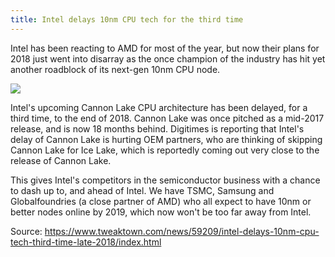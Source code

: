 ```yaml
---
title: Intel delays 10nm CPU tech for the third time 
---
```


Intel has been reacting to AMD for most of the year, but now their plans for 2018 just went into disarray as the once champion of the industry has hit yet another roadblock of its next-gen 10nm CPU node.

![](http://img1.tuicool.com/ANBRr2Y.jpg!web)

Intel's upcoming Cannon Lake CPU architecture has been delayed, for a third time, to the end of 2018. Cannon Lake was once pitched as a mid-2017 release, and is now 18 months behind. Digitimes is reporting that Intel's delay of Cannon Lake is hurting OEM partners, who are thinking of skipping Cannon Lake for Ice Lake, which is reportedly coming out very close to the release of Cannon Lake.

This gives Intel's competitors in the semiconductor business with a chance to dash up to, and ahead of Intel. We have TSMC, Samsung and Globalfoundries \(a close partner of AMD\) who all expect to have 10nm or better nodes online by 2019, which now won't be too far away from Intel.


Source:  https://www.tweaktown.com/news/59209/intel-delays-10nm-cpu-tech-third-time-late-2018/index.html 
